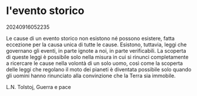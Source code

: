 # l'evento storico
20240916052235

Le cause di un evento storico non esistono né possono esistere, fatta eccezione per la causa unica di tutte le cause. Esistono, tuttavia, leggi che governano gli eventi, in parte ignote a noi, in parte verificabili. 
La scoperta di queste leggi è possibile solo nella misura in cui si rinunci completamente a ricercare le cause nella volontà di un solo uomo, così come la scoperta delle leggi che regolano il moto dei pianeti è diventata possibile solo quando gli uomini hanno rinunciato alla convinzione che la Terra sia immobile.

L.N. Tolstoj, Guerra e pace
